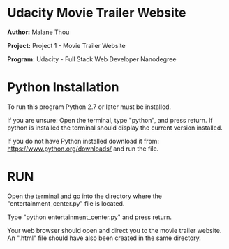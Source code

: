 # Udacity Movie Trailer Website
**Author:**	Malane Thou

**Project:** Project 1 - Movie Trailer Website

**Program:** Udacity - Full Stack Web Developer Nanodegree

# Python Installation
To run this program Python 2.7 or later must be installed.

If you are unsure: Open the terminal, type "python", and press return. If python is installed the terminal should display the current version installed.

If you do not have Python installed download it from: https://www.python.org/downloads/ and run the file.

# RUN
Open the terminal and go into the directory where the "entertainment_center.py" file is located.

Type "python entertainment_center.py" and press return.

Your web browser should open and direct you to the movie trailer website. An ".html" file should have also been created in the same directory. 
